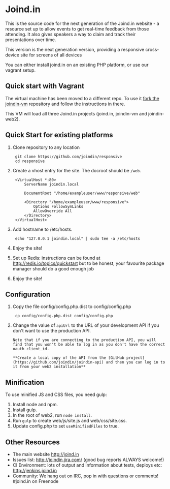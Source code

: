 # Joind.in

This is the source code for the next generation of the Joind.in website - a resource set up to allow
events to get real-time feedback from those attending. It also gives speakers a 
way to claim and track their presentations over time.

This version is the next generation version, providing a responsive cross-device site for screens of all devices

You can either install joind.in on an existing PHP platform, or use our vagrant setup.

## Quick start with Vagrant

The virtual machine has been moved to a different repo. To use it [fork the joindin-vm](https://github.com/joindin/joindin-vm) repository and follow the instructions in there. 

This VM will load all three Joind.in projects (joind.in, joindin-vm and joindin-web2). 

## Quick Start for existing platforms

1. Clone repository to any location

        git clone https://github.com/joindin/responsive
        cd responsive
        
1. Create a vhost entry for the site. The docroot should be `/web`.

        <VirtualHost *:80>
            ServerName joindin.local
    
            DocumentRoot "/home/exampleuser/www/responsive/web"
    
            <Directory "/home/exampleuser/www/responsive">
                Options FollowSymLinks
                AllowOverride All
            </Directory>
        </VirtualHost>

1. Add hostname to /etc/hosts.

        echo "127.0.0.1 joindin.local" | sudo tee -a /etc/hosts

1. Enjoy the site!

1. Set up Redis: instructions can be found at http://redis.io/topics/quickstart but to be honest, your favourite package manager should do a good enough job

1. Enjoy the site!

## Configuration

1. Copy the file config/config.php.dist to config/config.php

        cp config/config.php.dist config/config.php

1. Change the value of `apiUrl` to the URL of your development API if you don't want to use the production API.

       Note that if you are connecting to the production API, you will find that you won't be able to log in as you don't have the correct oauth client_id.

       **Create a local copy of the API from the [GitHub project](https://github.com/joindin/joindin-api) and then you can log in to it from your web2 installation**
 

## Minification

To use minified JS and CSS files, you need gulp:

1. Install node and npm.
2. Install gulp.
3. In the root of web2, run `node install`.
4. Run `gulp` to create web/js/site.js and web/css/site.css.
5. Update config.php to set `useMinifiedFiles` to true.

## Other Resources

* The main website http://joind.in
* Issues list: http://joindin.jira.com/ (good bug reports ALWAYS welcome!)
* CI Environment: lots of output and information about tests, deploys etc: http://jenkins.joind.in
* Community: We hang out on IRC, pop in with questions or comments! #joind.in on Freenode
